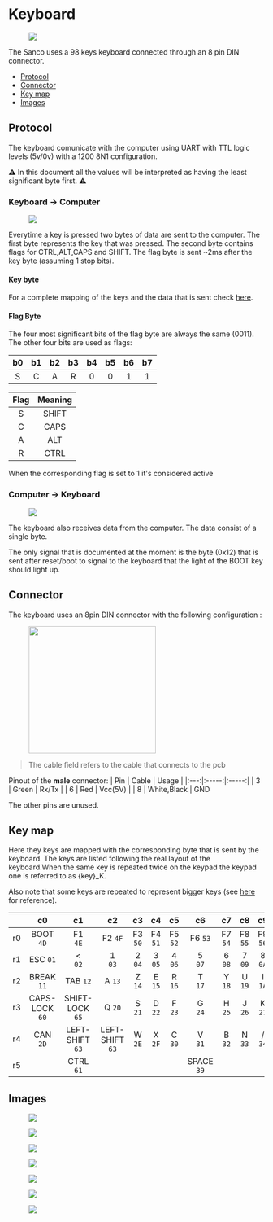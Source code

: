 # Keyboard

<figure>
<img src="../assets/keyboard-whole.jpg" >
</figure>


The Sanco uses a 98 keys keyboard connected through an 8 pin DIN connector. 

- [Protocol](#protocol)
- [Connector](#connector)
- [Key map](#key-map)
- [Images](#images)


## Protocol

The keyboard comunicate with the computer using UART with TTL logic levels (5v/0v) with a 1200 8N1 configuration.

:warning: In this document all the values will be interpreted as having the least significant byte first. :warning:

### Keyboard -> Computer

<figure>
<img src="../assets/keyboard-keypress-signal-example.png">
</figure>

Everytime a key is pressed two bytes of data are sent to the computer. The first byte represents the key that was pressed. The second byte contains flags for CTRL,ALT,CAPS and SHIFT.
The flag byte is sent ~2ms after the key byte (assuming 1 stop bits). 

#### Key byte

For a complete mapping of the keys and the data that is sent check [here](#key-map).

#### Flag Byte 

The four most significant bits of the flag byte are always the same (0011). The other four bits are used as flags:

|b0|b1|b2|b3|b4|b5|b6|b7|
|:-:|:-:|:-:|:-:|:-:|:-:|:-:|:-:|
S|C|A|R|0|0|1|1|

| Flag | Meaning |
|:-:|:-:
S| SHIFT 
C| CAPS 
A| ALT 
R| CTRL 

When the corresponding flag is set to 1 it's considered active

### Computer -> Keyboard

<figure>
<img src="../assets/keyboard-boot-led-signal.png" >
</figure>

The keyboard also receives data from the computer. The data consist of a single byte. 

The only signal that is documented at the moment is the byte (0x12) that is sent after  reset/boot to signal to the keyboard that the light of the BOOT key should light up.

## Connector

The keyboard uses an 8pin DIN connector with the following configuration :

<figure>
<img src="../assets/din8-pinout.png" width=250>
</figure>

> The cable field refers to the cable that connects to the pcb 

Pinout of the **male** connector:
| Pin | Cable | Usage |
|:---:|:-----:|:-----:|
| 3   | Green | Rx/Tx |
| 6   | Red   | Vcc(5V) |
| 8   | White,Black | GND

The other pins are unused.

## Key map

Here they keys are mapped with the corresponding byte that is sent by the keyboard. The keys are listed following the real layout of the keyboard.When the same key is repeated twice on the keypad the keypad one is referred to as {key}_K. 

Also note that some keys are repeated to represent bigger keys (see [here](#images) for reference).

|   |c0|c1|c2|c3|c4|c5|c6|c7|c8|c9|c10|c11|c12|c13|c14|c15|c16|c17|c18|c19|
|:-:|:-:|:-:|:-:|:-:|:-:|:-:|:-:|:-:|:-:|:-:|:-:|:-:|:-:|:-:|:-:|:-:|:-:|:-:|:-:|:-:|
|r0|BOOT  ```4D``` | F1<br />  ```4E``` | F2  ```4F``` | F3  ```50``` | F4  ```51``` | F5  ```52``` | F6  ```53``` | F7  ```54``` | F8  ```55``` | F9  ```56``` | F10  ```57``` | F11  ```58``` | F12  ```59``` | F13<br /> ```5A``` | F14<br />  ```5B``` | F15<br /> ```5C``` | UP ```3A``` | DOWN ```3B``` | LEFT ```3C``` | RIGHT ```3D``` |
|r1|ESC ```01``` | <<br /> ```02``` | 1<br /> ```03``` | 2 ```04``` | 3 ```05``` | 4 ```06``` | 5<br /> ```07``` | 6 ```08``` | 7 ```09``` | 8 ```0A``` | 9 ```0B``` | 0 ```0C``` | \#<br /> ```0D``` | @<br /> ```0E``` | DEL<br /> ```0F``` | ^<br /> ```10``` | 7_K ```3E``` | 8_K ```3F``` |  9_K ```40``` | CE ```41``` |
|r2|BREAK ```11``` | TAB ```12``` | A ```13``` | Z ```14``` | E ```15``` | R ```16``` | T<br /> ```17``` | Y ```18``` | U ```19``` | I ```1A``` | O ```1B``` | P ```1C``` | \><br /> ```1D``` | . .<br /> ```1E``` |RETURN ```2B``` | }<br /> ```1F``` | 4_K ```42``` | 5_K ```43``` | 6_K ```44``` | -<br /> ```45``` |
r3|CAPS-LOCK ```60``` | SHIFT-LOCK ```65``` | Q ```20``` | S ```21``` | D ```22``` | F ```23``` | G<br /> ```24``` | H ```25``` | J ```26``` | K ```27``` | L ```28``` | M ```29``` | %<br /> ```2A``` | RETURN ```2B``` |RETURN ```2B``` | {<br /> ```2C``` | 1_K<br /> ```46``` | 2_K ```47``` | 3_K<br /> ```48``` | ENTER ```4C``` |
r4|CAN ```2D``` | LEFT-SHIFT ```63``` | LEFT-SHIFT ```63``` | W ```2E``` | X ```2F``` | C ```30``` | V<br /> ```31``` | B<br /> ```32``` | N ```33``` | / ```34``` | . ```35``` | \- ```36``` | \+ ```37``` | RIGHT-SHIFT ```64``` | RIGHT-SHIFT ```64``` | LINE FEED ```38``` || ._K ```49``` | 0_K ```4A``` | 00 ```4B``` | ENTER ```4C``` |
r5||CTRL ```61``` ||||| SPACE ```39``` ||||| ALT ```62``` |



## Images

<figure>
<img src="../assets/keyboard-whole.jpg">
</figure>


<figure>
<img src="../assets/keyboard-pcb-back.jpg">
</figure>

<figure>
<img src="../assets/keyboard-pcb-overview.jpg">
</figure>

<figure>
<img src="../assets/keyboard-pcb-overview-one.jpg">
</figure>

<figure>
<img src="../assets/keyboard-pcb-overview-two.jpg">
</figure>

<figure>
<img src="../assets/keyboard-pcb-overview-three.jpg">
</figure>

<figure>
<img src="../assets/keyboard-pcb-overview-four.jpg">
</figure>
